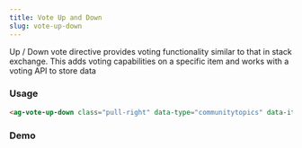 ```yaml
---
title: Vote Up and Down
slug: vote-up-down
---
```


Up / Down vote directive provides voting functionality similar to that in stack exchange. This adds voting capabilities on a specific item and works with a voting API to store data

### Usage

```html
<ag-vote-up-down class="pull-right" data-type="communitytopics" data-item="topic" data-collection="votes" data-highest-vote="highestVote"></ag-vote-up-down>
```

### Demo
<ag-vote-up-down data-type="docs" data-item="sample" data-collection="votes" data-highest-vote="highestVote"></ag-vote-up-down>

